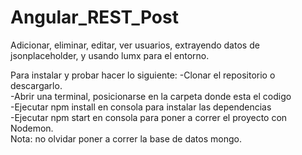 # Angular_REST_Post
Adicionar, eliminar, editar, ver usuarios, extrayendo datos de jsonplaceholder, y usando lumx para el entorno.

 Para instalar y probar hacer lo siguiente:  -Clonar el repositorio o descargarlo.  
 -Abrir una terminal, posicionarse en la carpeta donde esta el codigo  
 -Ejecutar npm install en consola para instalar las dependencias  
 -Ejecutar npm start en consola para poner a correr el proyecto con Nodemon.  
 Nota: no olvidar poner a correr la base de datos mongo.
